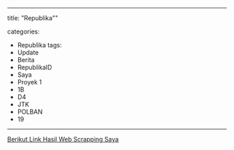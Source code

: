 ---
title:  "Republika""

categories: 
  - Republika
tags:
  - Update 
  - Berita
  - RepublikaID 
  - Saya 
  - Proyek 1 
  - 1B
  - D4
  - JTK 
  - POLBAN 
  - 19 
  ---

 <a href="../Republika.html"><u>Berikut Link Hasil Web Scrapping Saya</u></a>